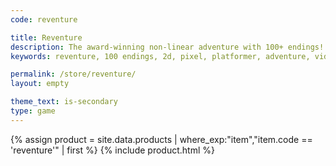 ```yaml
---
code: reventure

title: Reventure
description: The award-winning non-linear adventure with 100+ endings!
keywords: reventure, 100 endings, 2d, pixel, platformer, adventure, videogame

permalink: /store/reventure/
layout: empty

theme_text: is-secondary
type: game
---
```


{% assign product = site.data.products | where_exp:"item","item.code == 'reventure'" | first %}
{% include product.html %}